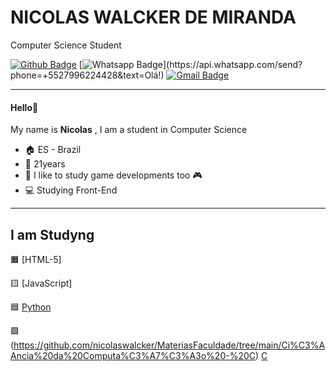 # NICOLAS WALCKER DE MIRANDA

Computer Science Student


[![Github Badge](https://img.shields.io/badge/-Github-000?style=flat-square&logo=Github&logoColor=white&link=link_do_seu_perfil_no_github)](https://github.com/nicolaswalcker)
[![Whatsapp Badge](https://img.shields.io/badge/-Whatsapp-4CA143?style=flat-square&labelColor=4CA143&logo=whatsapp&logoColor=white&link=https://api.whatsapp.com/send?phone=+5527996224428&text=Olá!)](https://api.whatsapp.com/send?phone=+5527996224428&text=Olá!)
[![Gmail Badge](https://img.shields.io/badge/-Gmail-c14438?style=flat-square&logo=Gmail&logoColor=white&link=mailto:nicaomaneirao@gmail.com)](mailto:nicaomaneirao@gmail.com)
***





#### Hello:wave:

My name is **Nicolas** , I am a student in Computer Science 

- :house: ES - Brazil
- :adult: 21years
- :memo: I like to study game developments too :video_game:
- :computer: Studying Front-End

***

## I am Studyng
 :orange_square: [HTML-5]
 
 :yellow_square: [JavaScript]
 
 :blue_square: [Python](https://github.com/nicolaswalcker/MateriasFaculdade/tree/main/Ci%C3%AAncia%20da%20Computa%C3%A7%C3%A3o%20-%20Python)
 
 🟪(https://github.com/nicolaswalcker/MateriasFaculdade/tree/main/Ci%C3%AAncia%20da%20Computa%C3%A7%C3%A3o%20-%20C) [C](https://github.com/nicolaswalcker/MateriasFaculdade/tree/main/Ci%C3%AAncia%20da%20Computa%C3%A7%C3%A3o%20-%20C)


